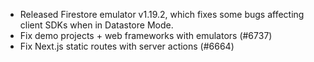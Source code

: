 - Released Firestore emulator v1.19.2, which fixes some bugs affecting client SDKs when in Datastore Mode.
- Fix demo projects + web frameworks with emulators (#6737)
- Fix Next.js static routes with server actions (#6664)
